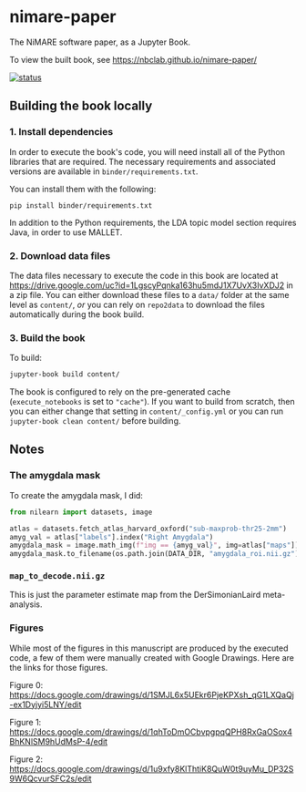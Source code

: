 # nimare-paper
The NiMARE software paper, as a Jupyter Book.

To view the built book, see https://nbclab.github.io/nimare-paper/

[![status](http://neurolibre.herokuapp.com/papers/28dfe9bf9747b20c7f70221badb19baf/status.svg)](http://neurolibre.herokuapp.com/papers/28dfe9bf9747b20c7f70221badb19baf)

## Building the book locally

### 1. Install dependencies

In order to execute the book's code, you will need install all of the Python libraries that are required.
The necessary requirements and associated versions are available in `binder/requirements.txt`.

You can install them with the following:

```
pip install binder/requirements.txt
```

In addition to the Python requirements, the LDA topic model section requires Java, in order to use MALLET.

### 2. Download data files

The data files necessary to execute the code in this book are located at https://drive.google.com/uc?id=1LgscyPqnka163hu5mdJ1X7UvX3IvXDJ2 in a zip file.
You can either download these files to a `data/` folder at the same level as `content/`, _or_ you can rely on `repo2data` to download the files automatically during the book build.

### 3. Build the book

To build:

```bash
jupyter-book build content/
```

The book is configured to rely on the pre-generated cache (`execute_notebooks` is set to `"cache"`).
If you want to build from scratch, then you can either change that setting in `content/_config.yml` or you can run `jupyter-book clean content/` before building.

## Notes

### The amygdala mask

To create the amygdala mask, I did:

```python
from nilearn import datasets, image

atlas = datasets.fetch_atlas_harvard_oxford("sub-maxprob-thr25-2mm")
amyg_val = atlas["labels"].index("Right Amygdala")
amygdala_mask = image.math_img(f"img == {amyg_val}", img=atlas["maps"])
amygdala_mask.to_filename(os.path.join(DATA_DIR, "amygdala_roi.nii.gz"))
```

### `map_to_decode.nii.gz`

This is just the parameter estimate map from the DerSimonianLaird meta-analysis.

### Figures

While most of the figures in this manuscript are produced by the executed code, a few of them were manually created with Google Drawings.
Here are the links for those figures.

Figure 0: https://docs.google.com/drawings/d/1SMJL6x5UEkr6PjeKPXsh_qG1LXQaQj-ex1Dyjyi5LNY/edit

Figure 1: https://docs.google.com/drawings/d/1qhToDmOCbvpgpqQPH8RxGaOSox4BhKNlSM9hUdMsP-4/edit

Figure 2: https://docs.google.com/drawings/d/1u9xfy8KlThtiK8QuW0t9uyMu_DP32S9W6QcvurSFC2s/edit
